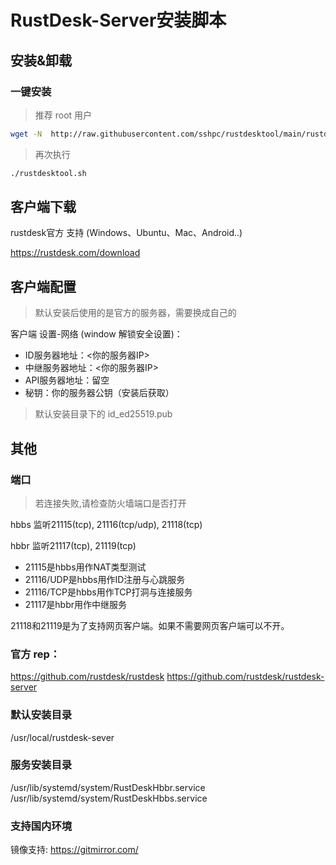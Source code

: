 # RustDesk-Server安装脚本

## 安装&卸载

### 一键安装
> 推荐 root 用户

```sh
wget -N  http://raw.githubusercontent.com/sshpc/rustdesktool/main/rustdesktool.sh && chmod +x ./rustdesktool.sh && ./rustdesktool.sh
```

> 再次执行

```sh
./rustdesktool.sh
```

## 客户端下载
rustdesk官方 支持 (Windows、Ubuntu、Mac、Android..) 

https://rustdesk.com/download

## 客户端配置

>默认安装后使用的是官方的服务器，需要换成自己的

客户端 设置-网络 (window 解锁安全设置)：
* ID服务器地址：<你的服务器IP>
* 中继服务器地址：<你的服务器IP>
* API服务器地址：留空
* 秘钥：你的服务器公钥（安装后获取）

> 默认安装目录下的 id_ed25519.pub


## 其他

### 端口

>若连接失败,请检查防火墙端口是否打开 

hbbs 监听21115(tcp), 21116(tcp/udp), 21118(tcp)

hbbr 监听21117(tcp), 21119(tcp)

* 21115是hbbs用作NAT类型测试
* 21116/UDP是hbbs用作ID注册与心跳服务
* 21116/TCP是hbbs用作TCP打洞与连接服务
* 21117是hbbr用作中继服务

21118和21119是为了支持网页客户端。如果不需要网页客户端可以不开。


### 官方 rep： 

https://github.com/rustdesk/rustdesk
https://github.com/rustdesk/rustdesk-server

### 默认安装目录
/usr/local/rustdesk-sever

### 服务安装目录

/usr/lib/systemd/system/RustDeskHbbr.service
/usr/lib/systemd/system/RustDeskHbbs.service

### 支持国内环境

镜像支持: https://gitmirror.com/





